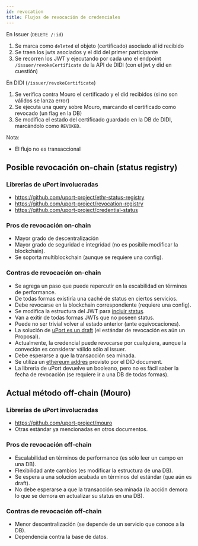 ```yaml
---
id: revocation
title: Flujos de revocación de credenciales
---
```


En Issuer (`DELETE /:id`)
1. Se marca como `deleted` el objeto (certificado) asociado al id recibido
2. Se traen los jwts asociados y el did del primer participante
3. Se recorren los JWT y ejecutando por cada uno el endpoint `/issuer/revokeCertificate` de la API de DIDI (con el jwt y did en cuestión)

En DIDI (`/issuer/revokeCertificate`)
1. Se verifica contra Mouro el certificado y el did recibidos (si no son válidos se lanza error)
2. Se ejecuta una query sobre Mouro, marcando el certificado como revocado (un flag en la DB)
3. Se modifica el estado del certificado guardado en la DB de DIDI, marcándolo como `REVOKED`.

Nota:
- El flujo no es transaccional

## Posible revocación on-chain (status registry)

### Librerías de uPort involucradas
- https://github.com/uport-project/ethr-status-registry
- https://github.com/uport-project/revocation-registry
- https://github.com/uport-project/credential-status

### Pros de revocación on-chain

- Mayor grado de descentralización
- Mayor grado de seguridad e integridad (no es posibile modificar la blockchain).
- Se soporta multiblockchain (aunque se requiere una config).

### Contras de revocación on-chain

- Se agrega un paso que puede repercutir en la escabilidad en términos de performance.
- De todas formas existiría una caché de status en ciertos servicios.
- Debe revocarse en la blockchain correspondiente (requiere una config).
- Se modifica la estructura del JWT para [incluir status](https://github.com/uport-project/ethr-status-registry#revoke-a-credential).
- Van a exitir de todas formas JWTs que no poseen status.
- Puede no ser trivial volver al estado anterior (ante equivocaciones).
- La solución de [uPort es un draft](https://github.com/uport-project/ethr-status-registry#notes) (el estándar de revocación es aún un Proposal).
- Actualmente, la credencial puede revocarse por cualquiera, aunque la conveción es considerar válido sólo al issuer.
- Debe esperarse a que la transacción sea minada.
- Se utiliza un [ethereum addres](https://github.com/uport-project/ethr-status-registry#limitations) provisto por el DID document.
- La librería de uPort devuelve un booleano, pero no es fácil saber la fecha de revocación (se requiere ir a una DB de todas formas).

## Actual método off-chain (Mouro)

### Librerías de uPort involucradas
- https://github.com/uport-project/mouro
- Otras estándar ya mencionadas en otros documentos.

### Pros de revocación off-chain
- Escalabilidad en términos de performance (es sólo leer un campo en una DB).
- Flexibilidad ante cambios (es modificar la estructura de una DB).
- Se espera a una solución acabada en términos del estándar (que aún es draft).
- No debe esperarse a que la transacción sea minada (la acción demora lo que se demora en actualizar su status en una DB).

### Contras de revocación off-chain

- Menor descentralización (se depende de un servicio que conoce a la DB).
- Dependencia contra la base de datos.
